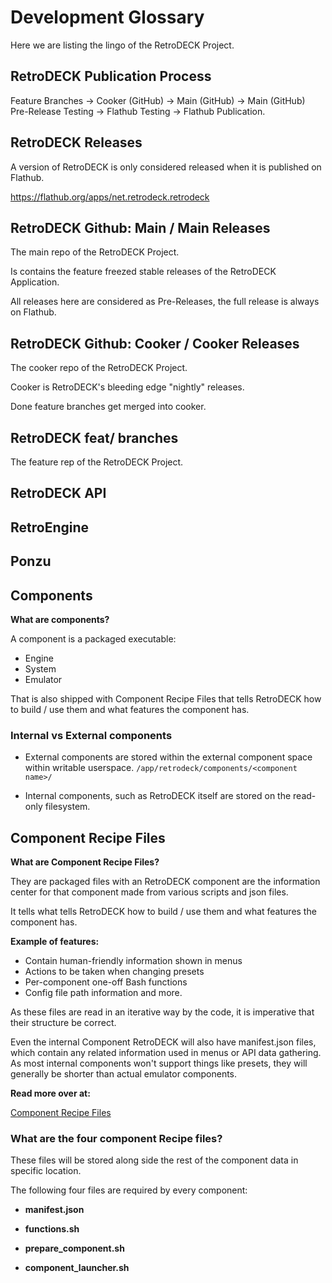 # Development Glossary 

Here we are listing the lingo of the RetroDECK Project.

## RetroDECK Publication Process 

Feature Branches -> Cooker (GitHub) -> Main (GitHub) -> Main (GitHub) Pre-Release Testing ->  Flathub Testing -> Flathub Publication.

## RetroDECK Releases

A version of RetroDECK is only considered released when it is published on Flathub.

https://flathub.org/apps/net.retrodeck.retrodeck

## RetroDECK Github: Main / Main Releases

The main repo of the RetroDECK Project.

Is contains the feature freezed stable releases of the RetroDECK Application. 

All releases here are considered as Pre-Releases, the full release is always on Flathub.

## RetroDECK Github: Cooker / Cooker Releases

The cooker repo of the RetroDECK Project.

Cooker is RetroDECK's bleeding edge "nightly" releases. 

Done feature branches get merged into cooker.

## RetroDECK feat/ branches

The feature rep of the RetroDECK Project.

## RetroDECK API

## RetroEngine

## Ponzu

## Components

**What are components?**

A component is a packaged executable:

- Engine
- System
- Emulator

That is also shipped with Component Recipe Files that tells RetroDECK how to build / use them and what features the component has. 

### Internal vs External components

- External components are stored within the external component space within writable userspace. `/app/retrodeck/components/<component name>/`

- Internal components, such as RetroDECK itself are stored on the read-only filesystem.

## Component Recipe Files

**What are Component Recipe Files?**

They are packaged files with an RetroDECK component are the information center for that component made from various scripts and json files.

It tells what tells RetroDECK how to build / use them and what features the component has. 

**Example of features:**

- Contain human-friendly information shown in menus
- Actions to be taken when changing presets
- Per-component one-off Bash functions
- Config file path information and more. 

As these files are read in an iterative way by the code, it is imperative that their structure be correct.


Even the internal Component RetroDECK will also have manifest.json files, which contain any related information used in menus or API data gathering. As most internal components won't support things like presets, they will generally be shorter than actual emulator components.

**Read more over at:**

[Component Recipe Files](../wiki_development/components-api/component-recipe-files.md)

### What are the four component Recipe files?

These files will be stored along side the rest of the component data in specific location.

The following four files are required by every component:

- **manifest.json** 

- **functions.sh** 

- **prepare_component.sh** 

- **component_launcher.sh** 




